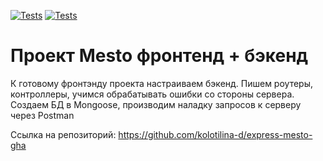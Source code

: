[![Tests](../../actions/workflows/tests-13-sprint.yml/badge.svg)](../../actions/workflows/tests-13-sprint.yml) [![Tests](../../actions/workflows/tests-14-sprint.yml/badge.svg)](../../actions/workflows/tests-14-sprint.yml)
# Проект Mesto фронтенд + бэкенд


К готовому фронтэнду проекта настраиваем бэкенд. Пишем роутеры, контроллеры, учимся обрабатывать ошибки со стороны сервера. Создаем БД в Mongoose, производим наладку запросов к серверу через Postman

Ссылка на репозиторий: https://github.com/kolotilina-d/express-mesto-gha

